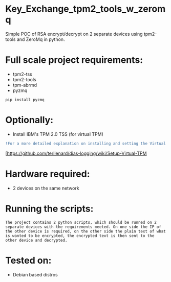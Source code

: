 # Key_Exchange_tpm2_tools_w_zeromq
Simple POC of RSA encrypt/decrypt on 2 separate devices using tpm2-tools and ZeroMq in python.
# Full scale project requirements:
- tpm2-tss
- tpm2-tools
- tpm-abrmd
- pyzmq
```
pip install pyzmq
```
# Optionally:
- Install IBM's TPM 2.0 TSS (for virtual TPM)
```diff
!For a more detailed explanation on installing and setting the Virtual TPM the following tutorial can be taken:
```
[https://github.com/terilenard/dias-logging/wiki/Setup-Virtual-TPM

# Hardware required:
- 2 devices on the same network 
# Running the scripts:
```
The project contains 2 python scripts, which should be runned on 2 separate devices with the requirements meeted. On one side the IP of the other device is required, on the other side the plain text of what is wanted to be encrypted, the encrypted text is then sent to the other device and decrypted.
```
# Tested on:
- Debian based distros
